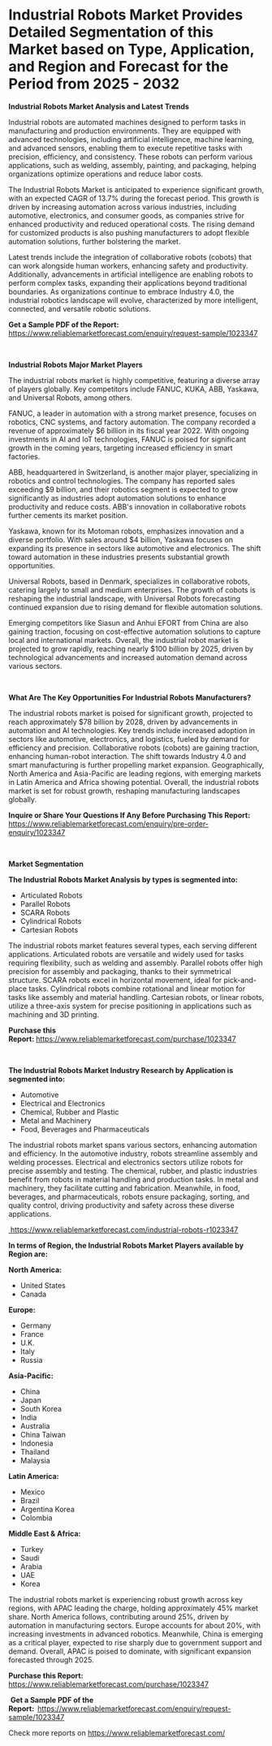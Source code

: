<p><h1>Industrial Robots Market Provides Detailed Segmentation of this Market based on Type, Application, and Region and Forecast for the Period from 2025 - 2032</h1></p><p><strong>Industrial Robots Market Analysis and Latest Trends</strong></p>
<p><p>Industrial robots are automated machines designed to perform tasks in manufacturing and production environments. They are equipped with advanced technologies, including artificial intelligence, machine learning, and advanced sensors, enabling them to execute repetitive tasks with precision, efficiency, and consistency. These robots can perform various applications, such as welding, assembly, painting, and packaging, helping organizations optimize operations and reduce labor costs.</p><p>The Industrial Robots Market is anticipated to experience significant growth, with an expected CAGR of 13.7% during the forecast period. This growth is driven by increasing automation across various industries, including automotive, electronics, and consumer goods, as companies strive for enhanced productivity and reduced operational costs. The rising demand for customized products is also pushing manufacturers to adopt flexible automation solutions, further bolstering the market.</p><p>Latest trends include the integration of collaborative robots (cobots) that can work alongside human workers, enhancing safety and productivity. Additionally, advancements in artificial intelligence are enabling robots to perform complex tasks, expanding their applications beyond traditional boundaries. As organizations continue to embrace Industry 4.0, the industrial robotics landscape will evolve, characterized by more intelligent, connected, and versatile robotic solutions.</p></p>
<p><strong>Get a Sample PDF of the Report:&nbsp;</strong> <a href="https://www.reliablemarketforecast.com/enquiry/request-sample/1023347?utm_campaign=3126&utm_medium=2&utm_source=Github&utm_content=ia&utm_term=23032025&utm_id=industrial-robots">https://www.reliablemarketforecast.com/enquiry/request-sample/1023347</a></p>
<p>&nbsp;</p>
<p><strong>Industrial Robots Major Market Players</strong></p>
<p><p>The industrial robots market is highly competitive, featuring a diverse array of players globally. Key competitors include FANUC, KUKA, ABB, Yaskawa, and Universal Robots, among others. </p><p>FANUC, a leader in automation with a strong market presence, focuses on robotics, CNC systems, and factory automation. The company recorded a revenue of approximately $6 billion in its fiscal year 2022. With ongoing investments in AI and IoT technologies, FANUC is poised for significant growth in the coming years, targeting increased efficiency in smart factories.</p><p>ABB, headquartered in Switzerland, is another major player, specializing in robotics and control technologies. The company has reported sales exceeding $9 billion, and their robotics segment is expected to grow significantly as industries adopt automation solutions to enhance productivity and reduce costs. ABB's innovation in collaborative robots further cements its market position.</p><p>Yaskawa, known for its Motoman robots, emphasizes innovation and a diverse portfolio. With sales around $4 billion, Yaskawa focuses on expanding its presence in sectors like automotive and electronics. The shift toward automation in these industries presents substantial growth opportunities.</p><p>Universal Robots, based in Denmark, specializes in collaborative robots, catering largely to small and medium enterprises. The growth of cobots is reshaping the industrial landscape, with Universal Robots forecasting continued expansion due to rising demand for flexible automation solutions.</p><p>Emerging competitors like Siasun and Anhui EFORT from China are also gaining traction, focusing on cost-effective automation solutions to capture local and international markets. Overall, the industrial robot market is projected to grow rapidly, reaching nearly $100 billion by 2025, driven by technological advancements and increased automation demand across various sectors.</p></p>
<p>&nbsp;</p>
<p><strong>What Are The Key Opportunities For Industrial Robots Manufacturers?</strong></p>
<p><p>The industrial robots market is poised for significant growth, projected to reach approximately $78 billion by 2028, driven by advancements in automation and AI technologies. Key trends include increased adoption in sectors like automotive, electronics, and logistics, fueled by demand for efficiency and precision. Collaborative robots (cobots) are gaining traction, enhancing human-robot interaction. The shift towards Industry 4.0 and smart manufacturing is further propelling market expansion. Geographically, North America and Asia-Pacific are leading regions, with emerging markets in Latin America and Africa showing potential. Overall, the industrial robots market is set for robust growth, reshaping manufacturing landscapes globally.</p></p>
<p><strong>Inquire or Share Your Questions If Any Before Purchasing This Report:</strong> <a href="https://www.reliablemarketforecast.com/enquiry/pre-order-enquiry/1023347?utm_campaign=3126&utm_medium=2&utm_source=Github&utm_content=ia&utm_term=23032025&utm_id=industrial-robots">https://www.reliablemarketforecast.com/enquiry/pre-order-enquiry/1023347</a></p>
<p>&nbsp;</p>
<p><strong>Market Segmentation</strong></p>
<p><strong>The Industrial Robots Market Analysis by types is segmented into:</strong></p>
<p><ul><li>Articulated Robots</li><li>Parallel Robots</li><li>SCARA Robots</li><li>Cylindrical Robots</li><li>Cartesian Robots</li></ul></p>
<p><p>The industrial robots market features several types, each serving different applications. Articulated robots are versatile and widely used for tasks requiring flexibility, such as welding and assembly. Parallel robots offer high precision for assembly and packaging, thanks to their symmetrical structure. SCARA robots excel in horizontal movement, ideal for pick-and-place tasks. Cylindrical robots combine rotational and linear motion for tasks like assembly and material handling. Cartesian robots, or linear robots, utilize a three-axis system for precise positioning in applications such as machining and 3D printing.</p></p>
<p><strong>Purchase this Report:&nbsp;</strong><a href="https://www.reliablemarketforecast.com/purchase/1023347?utm_campaign=3126&utm_medium=2&utm_source=Github&utm_content=ia&utm_term=23032025&utm_id=industrial-robots">https://www.reliablemarketforecast.com/purchase/1023347</a></p>
<p>&nbsp;</p>
<p><strong>The Industrial Robots Market Industry Research by Application is segmented into:</strong></p>
<p><ul><li>Automotive</li><li>Electrical and Electronics</li><li>Chemical, Rubber and Plastic</li><li>Metal and Machinery</li><li>Food, Beverages and Pharmaceuticals</li></ul></p>
<p><p>The industrial robots market spans various sectors, enhancing automation and efficiency. In the automotive industry, robots streamline assembly and welding processes. Electrical and electronics sectors utilize robots for precise assembly and testing. The chemical, rubber, and plastic industries benefit from robots in material handling and production tasks. In metal and machinery, they facilitate cutting and fabrication. Meanwhile, in food, beverages, and pharmaceuticals, robots ensure packaging, sorting, and quality control, driving productivity and safety across these diverse applications.</p></p>
<p><a href="https://www.reliablemarketforecast.com/industrial-robots-r1023347?utm_campaign=3126&utm_medium=2&utm_source=Github&utm_content=ia&utm_term=23032025&utm_id=industrial-robots">&nbsp;https://www.reliablemarketforecast.com/industrial-robots-r1023347</a></p>
<p><strong>In terms of Region, the Industrial Robots Market Players available by Region are:</strong></p>
<p>
    <p> <strong> North America: </strong>
        <ul>
            <li>United States</li>
            <li>Canada</li>
        </ul>
        </p> 
    <p> <strong> Europe: </strong>
        <ul>
            <li>Germany</li>
            <li>France</li>
            <li>U.K.</li>
            <li>Italy</li>
            <li>Russia</li>
        </ul>
        </p> 
    <p> <strong> Asia-Pacific: </strong>
        <ul>
            <li>China</li>
            <li>Japan</li>
            <li>South Korea</li>
            <li>India</li>
            <li>Australia</li>
            <li>China Taiwan</li>
            <li>Indonesia</li>
            <li>Thailand</li>
            <li>Malaysia</li>
        </ul>
        </p> 
    <p> <strong> Latin America: </strong>
        <ul>
            <li>Mexico</li>
            <li>Brazil</li>
            <li>Argentina Korea</li>
            <li>Colombia</li>
        </ul>
        </p> 
    <p> <strong> Middle East & Africa: </strong>
        <ul>
            <li>Turkey</li>
            <li>Saudi</li>
            <li>Arabia</li>
            <li>UAE</li>
            <li>Korea</li>
        </ul>
    </p>
    </p>
<p><p>The industrial robots market is experiencing robust growth across key regions, with APAC leading the charge, holding approximately 45% market share. North America follows, contributing around 25%, driven by automation in manufacturing sectors. Europe accounts for about 20%, with increasing investments in advanced robotics. Meanwhile, China is emerging as a critical player, expected to rise sharply due to government support and demand. Overall, APAC is poised to dominate, with significant expansion forecasted through 2025.</p></p>
<p><strong>Purchase this Report: </strong><a href="https://www.reliablemarketforecast.com/purchase/1023347?utm_campaign=3126&utm_medium=2&utm_source=Github&utm_content=ia&utm_term=23032025&utm_id=industrial-robots">https://www.reliablemarketforecast.com/purchase/1023347</a></p>
<p>&nbsp;<strong>Get a Sample PDF of the Report:&nbsp;&nbsp;</strong><a href="https://www.reliablemarketforecast.com/enquiry/request-sample/1023347?utm_campaign=3126&utm_medium=2&utm_source=Github&utm_content=ia&utm_term=23032025&utm_id=industrial-robots">https://www.reliablemarketforecast.com/enquiry/request-sample/1023347</a></p>
<p><strong></strong></p>
<p>Check more reports on <a href="https://www.reliablemarketforecast.com/?utm_campaign=3126&utm_medium=2&utm_source=Github&utm_content=ia&utm_term=23032025&utm_id=industrial-robots">https://www.reliablemarketforecast.com/</a></p>